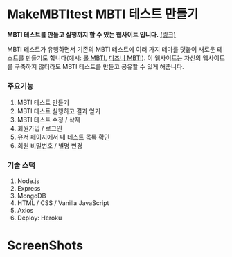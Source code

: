 # MakeMBTItest MBTI 테스트 만들기
**MBTI 테스트를 만들고 실행까지 할 수 있는 웹사이트 입니다.**
[(링크)](https://calm-tundra-05138.herokuapp.com/personal)

MBTI 테스트가 유행하면서 기존의 MBTI 테스트에 여러 가지 테마를 덧붙여 새로운 테스트를 만들기도 합니다(예시: [롤 MBTI](https://next.op.gg/mbti), [디즈니 MBTI](https://poomang.com/disneyprincess2021?c=9&kc=7878)). 이 웹사이트는 자신의 웹사이트를 구축하지 않더라도 MBTI 테스트를 만들고 공유할 수 있게 해줍니다.

<!-- 
<div>
    <img src="https://res.cloudinary.com/dwu65dhp2/image/upload/v1627473265/makeMBTItest/home-beforelogin_v6kdbs.png">
</div> -->
### 주요기능
1. MBTI 테스트 만들기
2. MBTI 테스트 실행하고 결과 얻기
3. MBTI 테스트 수정 / 삭제
4. 회원가입 / 로그인
5. 유저 페이지에서 내 테스트 목록 확인
6. 회원 비밀번호 / 별명 변경

### 기술 스택
1. Node.js
2. Express
3. MongoDB
4. HTML / CSS / Vanilla JavaScript
5. Axios
6. Deploy: Heroku

# ScreenShots


